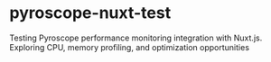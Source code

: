 # pyroscope-nuxt-test
Testing Pyroscope performance monitoring integration with Nuxt.js. Exploring CPU, memory profiling, and optimization opportunities
